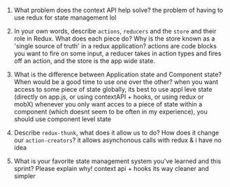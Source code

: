 1. What problem does the context API help solve?
the problem of having to use redux for state management lol

1. In your own words, describe `actions`, `reducers` and the `store` and their role in Redux. What does each piece do? Why is the store known as a 'single source of truth' in a redux application?
actions are code blocks you want to fire on some input, a reducer takes in action types and fires off an action, and the store is the app wide state.

1. What is the difference between Application state and Component state? When would be a good time to use one over the other?
when you want access to some piece of state globally, its best to use appl leve state (directly on app.js, or using contextAPI + hooks, or using redux or mobX)
whenever you only want acces to a piece of state within a component (which doesnt seem to be often in my experience), you should use component level state

1. Describe `redux-thunk`, what does it allow us to do? How does it change our `action-creators`?
it allows asynchonous calls with redux & i have no idea

1. What is your favorite state management system you've learned and this sprint? Please explain why!
context api + hooks
its way cleaner and simpler
